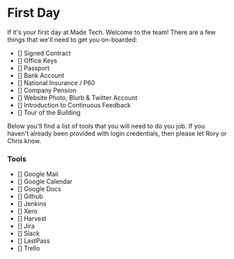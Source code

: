 # First Day

If it's your first day at Made Tech. Welcome to the team! There are a few things that we'll need to get you on-boarded: 

* [] Signed Contract
* [] Office Keys
* [] Passport
* [] Bank Account
* [] National Insurance / P60
* [] Company Pension 
* [] Website Photo, Blurb & Twitter Account
* [] Introduction to Continuous Feedback
* [] Tour of the Building

Below you'll find a list of tools that you will need to do you job. If you haven't already been provided with login credentials, then please let Rory or Chris know. 

### Tools
* [] Google Mail
* [] Google Calendar
* [] Google Docs
* [] Github
* [] Jenkins
* [] Xero
* [] Harvest
* [] Jira
* [] Slack
* [] LastPass
* [] Trello
